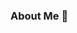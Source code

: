 ### About Me 👋

<!--
**asolisc/asolisc** is a ✨ _special_ ✨ repository because its `README.md` (this file) appears on your GitHub profile.

- 🔭 I’m currently working on ML applications on Finance
- 🌱 I’m currently learning ML Engineering and Deep Learning
- 👯 I’m looking to collaborate on anything that enhances my data science skills.
- 🤔 I’m looking for help with Deep Learning.
- 💬 Ask me about all things regarding finance and data science!
- 📫 How to reach me: You can reach me [via e-mail](mailto:alexis.solisc@gmail.com)!
- ⚡ Fun fact: I'm a chess enthusiast.
-->

